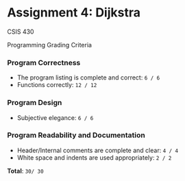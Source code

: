 # Assignment 4: Dijkstra
CSIS 430

Programming Grading Criteria

### Program Correctness
* The program listing is complete and correct: `6 / 6`
* Functions correctly: `12 / 12`

### Program Design
* Subjective elegance: `6 / 6`

### Program Readability and Documentation
* Header/Internal comments are complete and clear: `4 / 4`
* White space and indents are used appropriately: `2 / 2`

**Total**: `30/ 30`
